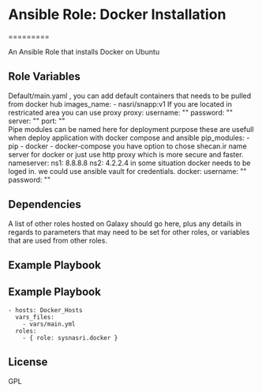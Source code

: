 # Ansible Role: Docker Installation
=========

An Ansible Role that installs Docker on Ubuntu 



Role Variables
--------------
Default/main.yaml , you can add default containers that needs to be pulled from docker hub
  images_name: 
      - nasri/snapp:v1
If you are located in restricated area you can use proxy 
    proxy: 
       username: ""
       password: ""
       server: ""
       port: ""     
Pipe modules can be named here for deployment purpose  these are usefull when deploy application with docker compose and ansible 
    pip_modules:
        - pip
        - docker
        - docker-compose
you have option to chose shecan.ir name server for docker or just use http proxy which is more secure and faster. 
    nameserver:
      ns1: 8.8.8.8
      ns2: 4.2.2.4 
in some situation docker needs to be loged in. we could use ansible vault for credentials. 
    docker:
      username: ""
      password: ""                          

Dependencies
------------

A list of other roles hosted on Galaxy should go here, plus any details in regards to parameters that may need to be set for other roles, or variables that are used from other roles.

Example Playbook
----------------

## Example Playbook

    - hosts: Docker_Hosts
      vars_files:
        - vars/main.yml
      roles:
        - { role: sysnasri.docker }

License
-------

GPL

